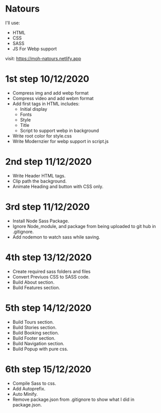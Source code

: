 # Natours

I'll use: 
 - HTML
 - CSS 
 - SASS
 - JS For Webp support 
 
 visit: https://moh-natours.netlify.app
 
 # 1st step 10/12/2020
  - Compress img and add webp format
  - Compress video and add webm format
  - Add first tags in HTML includes: 
    - Initial display
    - Fonts
    - Style
    - Title
    - Script to support webp in background
  - Write root color for style.css
  - Write Modernzier for webp support in script.js 

 # 2nd step 11/12/2020
  - Write Header HTML tags.
  - Clip path the background.
  - Animate Heading and button with CSS only.

 # 3rd step 11/12/2020
  - Install Node Sass Package.
  - Ignore Node_module, and package from being uploaded to git hub in .gitignore. 
  - Add nodemon to watch sass while saving.

 # 4th step 13/12/2020
  - Create required sass folders and files
  - Convert Previuos CSS to SASS code.
  - Build About section.
  - Build Features section.
  
 # 5th step 14/12/2020
  - Build Tours section.
  - Build Stories section.
  - Build Booking section.
  - Build Footer section.
  - Build Navigation section.
  - Build Popup with pure css.

 # 6th step 15/12/2020
  - Compile Sass to css.
  - Add Autoprefix.
  - Auto Minify. 
  - Remove package.json from .gitignore to show what I did in package.json.

